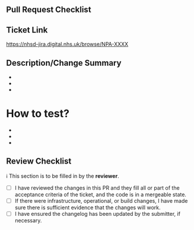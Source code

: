 ## Pull Request Checklist

## Ticket Link

<!-- Add the Jira ticket link here -->
https://nhsd-jira.digital.nhs.uk/browse/NPA-XXXX

## Description/Change Summary

<!-- Describe the changes made in this PR -->

-
-
-

# How to test?
<!--- Describe in detail how you tested your changes -->
<!--- Include details of your testing environment and the tests you ran to see how your change affects other areas of the code etc. -->
<!--- Are there any automated tests that mean changes don't need to be manually changed? -->

-
-
-

<!--
Stages to complete before opening the Pull Request:
- PR title should be formatted in the following structure `NPA-XXXXX: title abc`
- Added yourself/others as Assignees
-->

## Review Checklist
:information_source: This section is to be filled in by the **reviewer**.

* [ ] I have reviewed the changes in this PR and they fill all or part of the acceptance criteria of the ticket, and the code is in a mergeable state.
* [ ] If there were infrastructure, operational, or build changes, I have made sure there is sufficient evidence that the changes will work.
* [ ] I have ensured the changelog has been updated by the submitter, if necessary.
